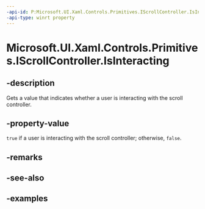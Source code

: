 ```yaml
---
-api-id: P:Microsoft.UI.Xaml.Controls.Primitives.IScrollController.IsInteracting
-api-type: winrt property
---
```


# Microsoft.UI.Xaml.Controls.Primitives.IScrollController.IsInteracting

<!--
public bool IsInteracting { get; }
-->

## -description

Gets a value that indicates whether a user is interacting with the scroll controller.

## -property-value

`true` if a user is interacting with the scroll controller; otherwise, `false`.

## -remarks

## -see-also

## -examples

